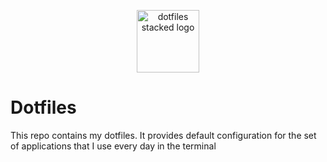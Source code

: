<p align="center">
   <img src="https://github.com/Christovis/dotfiles/dotfiles-logo-stacked.png" alt="dotfiles stacked logo" width="100">
</p>

# Dotfiles
This repo contains my dotfiles. It provides default configuration for the set of
applications that I use every day in the terminal
